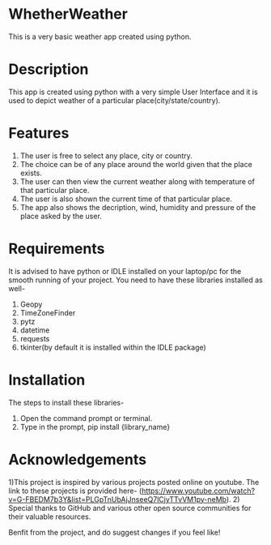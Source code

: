 # WhetherWeather
This is a very basic weather app created using python.

# Description
This app is created using python with a very simple User Interface and it is used to depict weather of a particular place(city/state/country).

# Features
1) The user is free to select any place, city or country.
2) The choice can be of any place around the world given that the place exists.
3) The user can then view the current weather along with temperature of that particular place.
4) The user is also shown the current time of that particular place.
5) The app also shows the decription, wind, humidity and pressure of the place asked by the user.



# Requirements
It is advised to have python or IDLE installed on your laptop/pc for the smooth running of your project. You need to have these libraries installed as well- 
1) Geopy
2) TimeZoneFinder
3) pytz
4) datetime
5) requests
6) tkinter(by default it is installed within the IDLE package)

# Installation
The steps to install these libraries-
1) Open the command prompt or terminal.
2) Type in the prompt, pip install {library_name}

# Acknowledgements
1)This project is inspired by various projects posted online on youtube. The link to these projects is provided here- (https://www.youtube.com/watch?v=G-FBEDM7b3Y&list=PLGpTnUbAjJnseeQ7lCjyTTvVM1py-neMb).
2) Special thanks to GitHub and various other open source communities for their valuable resources.


Benfit from the project, and do suggest changes if you feel like!
